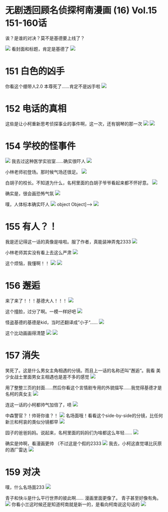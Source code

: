 # 无剧透回顾名侦探柯南漫画 (16) Vol.15 151-160话

诶？是谁的对决？莫不是基德要上线了？

![](8f53cf58c89a8e87637554cba0a3308f_MD5.png)
看封面和标题，肯定是基德了
![](4daa770f506a2f67d42ffa0bf6bccf84_MD5.png)
# **151 白色的凶手**

你看这个绷带人2.0 本尊死了……肯定不是凶手啦
![](1cc1fc8af922c94a7e293177e48f6739_MD5.png)


# **152 电话的真相**

这些是让小柯重新思考侦探事业的事件啊，这一次，还有钢琴的那一次
![](330d67644e9ec08edc733effaf739b9b_MD5.png)
![](33fc1b498e105c01f155c1fe5d11fe03_MD5.png)



# **154 学校的怪事件**

![](fa0f2a8d1a7dfd1f29a56b9cbee8ec13_MD5.png)
我去过这种医学实验室……确实很吓人
![](1d9a3decb208834955c0ce92fab0ea39_MD5.png)



小林老师初登场。那时候气场还很足。
![](af85d1f431579a519009ce1a90aa2e51_MD5.png)


白胡子的校长。不知道为什么，名柯里面的白胡子爷爷看起来都不怀好意。
![](ffb69aa767ce3c6d18540ff1fbc574b4_MD5.png)


确实是，很会画恐怖气氛
![](cfd3fc6650707125a7e5073eeead9be5_MD5.png)


噗，人体标本确实吓人
![](da2e23a63730dd030d88f2976157827f_MD5.png)
object Object]-->
![](Pasted%20image%2020230623151805.png)

# **155 有人？！**
我是还记得这一话的真像是啥啦。服了作者，真能装神弄鬼2333
![](f38c6028878b4857dd414128bc54aeeb_MD5.png)

小林老师其实没有看上去这么严肃
![](d50aba8194f1ed15b9d4cec6ce059402_MD5.png)


这个烦恼，我懂啊！！
![](fc1510b323369bc63097c307eb9be111_MD5.png)
![](1d23711866af0add8c3b843a924cfb51_MD5.png)



# **156 邂逅**

来了来了！！！基德大人！！！
![](abda1fe6e606720992f8a86820cc97d1_MD5.png)


这个撞脸，过分了啊。一模一样好吧
![](6cd1622337694053d7905ae9d4c24f07_MD5.png)


怪盗基德的基德是kid，当时还翻译成”小子“……
![](ddf7f6f4acccdfacd1644a291b8d02f3_MD5.png)


这个比动画画得清楚
![](8b5e541efeb8add76490d8108cb00d0a_MD5.png)
![](63725156a88638a2176ab08e0055abb3_MD5.png)


# **157 消失**
笑死了。这是什么男女主角相遇的分镜。而且上一话的名称还叫”邂逅“。我看 美少女战士里面男女主相遇也是差不多的感觉
![](2c973ff8147f4496653ba5d0af941efb_MD5.png)


用了整整三页的封面……然后你看这个言情剧专用的外貌描写……我觉得基德才是名柯的真女主
![](52d194da1d373be5f8c5bd6ddf0b3541_MD5.png)

连这一话的小柯都帅气加倍了，啧
![](8dc6bfbd72d963c97f0c2f326f4513d6_MD5.png)

中森警官？！帅哥你谁？！
![](701fbd0a63e2aaac52f9618898e07d0c_MD5.png)
名场面哦！看看这个side-by-side的分镜，比任何新兰和柯哀的类似分镜都早
![](199af4305418c80f5543b6c9f5a62edb_MD5.png)

园子的爸爸妈妈。说起来，名柯里面的妈妈们为啥都这么年轻……
![](141f07a2fe96b171b878ca5cb9c0de52_MD5.png)

确实是帅啊，看漫画更帅 （不过这是个假的2333
![](0b2526559cc6829b52e2613612f7068d_MD5.png)
我去，小柯这直觉堪比灰原的酒厂雷达
![](d9dfa928cfb8080aaef13d500bec16e7_MD5.png)

# **159 对决**
噗，什么名场面233
![](2b1c3d7755f4a79339a3c6cec1973ff3_MD5.png)

青子和快斗是什么平行世界的彼此啊…… 漫画里面更像了。 青子甚至好像有角。
![](f185397524ed3d01e4fca9babfdbf114_MD5.png)
你看小兰这时候还是知道柯南就是新一的，是看向柯南说这句话的
![](2511a283b0631bebbf00c838f7a3aecf_MD5.png)
